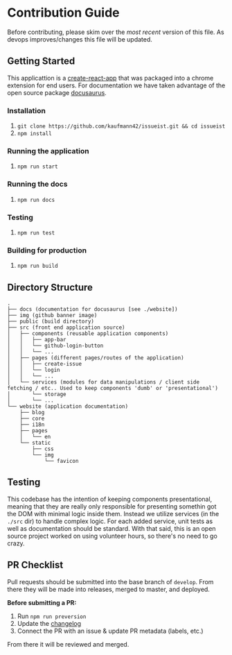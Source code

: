 # Contribution Guide

Before contributing, please skim over the *most recent* version of this file. As devops improves/changes this file will be updated.


## Getting Started

This applicattion is a [create-react-app](https://github.com/facebook/create-react-app) that was packaged into a chrome extension for end users. For documentation we have taken advantage of the open source package [docusaurus](https://docusaurus.io/).

### Installation

1. `git clone https://github.com/kaufmann42/issueist.git && cd issueist`
2. `npm install`

### Running the application

1. `npm run start`

### Running the docs

1. `npm run docs`

### Testing

1. `npm run test`


### Building for production

1. `npm run build`


## Directory Structure

```
.
├── docs (documentation for docusaurus [see ./website])
├── img (github banner image)
├── public (build directory)
├── src (front end application source)
│   ├── components (reusable application components)
│   │   ├── app-bar
│   │   └── github-login-button
│   │   └── ...
│   ├── pages (different pages/routes of the application)
│   │   ├── create-issue
│   │   └── login
│   │   └── ...
│   └── services (modules for data manipulations / client side fetching / etc.. Used to keep components 'dumb' or 'presentational')
│       └── storage
│       └── ...
└── website (application documentation)
    ├── blog
    ├── core
    ├── i18n
    ├── pages
    │   └── en
    └── static
        ├── css
        └── img
            └── favicon
```

## Testing

This codebase has the intention of keeping components presentational, meaning that they are really only responsible for presenting somethin got the DOM with minimal logic inside them. Instead we utilize services (in the `./src` dir) to handle complex logic. For each added service, unit tests as well as documentation should be standard. With that said, this is an open source project worked on using volunteer hours, so there's no need to go crazy.

## PR Checklist

Pull requests should be submitted into the base branch of `develop`. From there they will be made into releases, merged to master, and deployed.

**Before submitting a PR:**

1. Run `npm run preversion`
2. Update the [changelog](./CHANGELOG.md)
3. Connect the PR with an issue & update PR metadata (labels, etc.)

From there it will be reviewed and merged.